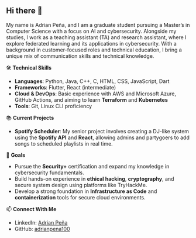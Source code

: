 ## Hi there 👋

<!--
**adrianpena100/adrianpena100** is a ✨ _special_ ✨ repository because its `README.md` (this file) appears on your GitHub profile.

Here are some ideas to get you started:

- 🔭 I’m currently working on ...
- 🌱 I’m currently learning ...
- 👯 I’m looking to collaborate on ...
- 🤔 I’m looking for help with ...
- 💬 Ask me about ...
- 📫 How to reach me: ...
- 😄 Pronouns: ...
- ⚡ Fun fact: ...
-->
My name is Adrian Peña, and I am a graduate student pursuing a Master’s in Computer Science with a focus on AI and cybersecurity. Alongside my studies, I work as a teaching assistant (TA) and research assistant, where I explore federated learning and its applications in cybersecurity. With a background in customer-focused roles and technical education, I bring a unique mix of communication skills and technical knowledge.

🛠️ **Technical Skills**
* **Languages**: Python, Java, C++, C, HTML, CSS, JavaScript, Dart
* **Frameworks**: Flutter, React (intermediate)
* **Cloud & DevOps**: Basic experience with AWS and Microsoft Azure, GitHub Actions, and aiming to learn **Terraform** and **Kubernetes**
* **Tools**: Git, Linux CLI proficiency

📚 **Current Projects**
* **Spotify Scheduler**: My senior project involves creating a DJ-like system using the **Spotify API** and **React**, allowing admins and partygoers to add songs to scheduled playlists in real time.

🎯 **Goals**
* Pursue the **Security+** certification and expand my knowledge in cybersecurity fundamentals.
* Build hands-on experience in **ethical hacking**, **cryptography**, and secure system design using platforms like TryHackMe.
* Develop a strong foundation in **Infrastructure as Code** and **containerization** tools for secure cloud environments.

📫 **Connect With Me**
* LinkedIn: [Adrian Peña](https://www.linkedin.com/in/adrian-pe%C3%B1a-319451324)
* GitHub: [adrianpena100](https://github.com/adrianpena100)
